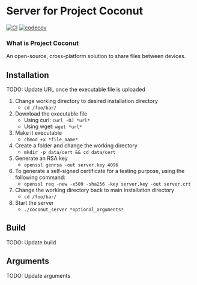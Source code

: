 # Server for Project Coconut

[![CI](https://github.com/jaeha-choi/Proj_Coconut_Server/actions/workflows/CI.yml/badge.svg)](https://github.com/jaeha-choi/Proj_Coconut_Server/actions/workflows/CI.yml)
[![codecov](https://codecov.io/gh/jaeha-choi/Proj_Coconut_Server/branch/master/graph/badge.svg?token=8JIUNFLL8N)](https://codecov.io/gh/jaeha-choi/Proj_Coconut_Server)

### What is Project Coconut

An open-source, cross-platform solution to share files between devices.

## Installation

TODO: Update URL once the executable file is uploaded

1. Change working directory to desired installation directory
   - `cd /foo/bar/`
2. Download the executable file
    - Using curl: `curl -OJ *url*`
    - Using wget: `wget *url*`
3. Make it executable
    - `chmod +x *file_name*`
4. Create a folder and change the working directory
    - `mkdir -p data/cert && cd data/cert`
5. Generate an RSA key
    - `openssl genrsa -out server.key 4096`
6. To generate a self-signed certificate for a testing purpose, using the following command:
   - `openssl req -new -x509 -sha256 -key server.key -out server.crt`
7. Change the working directory back to main installation directory
   - `cd /foo/bar/`
8. Start the server
   - `./coconut_server *optional_arguments*`

## Build

TODO: Update build

## Arguments

TODO: Update arguments